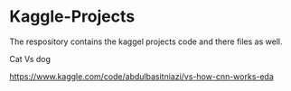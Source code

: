 # Kaggle-Projects
The respository contains the kaggel projects code and there files as well.

Cat Vs dog 

https://www.kaggle.com/code/abdulbasitniazi/vs-how-cnn-works-eda



